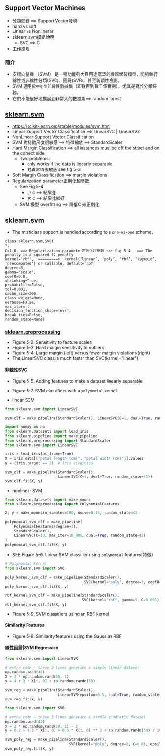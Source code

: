 ## Support Vector Machines
- 分類問題 ==> Support Vector發現
- hard vs soft
- Linear vs Nonlinerar
- sklearn.svm模組說明 
  - SVC  ==> C 
- 工作原理
### 簡介
- 支援向量機 （SVM） 是一種功能強大且用途廣泛的機器學習模型，能夠執行線性或非線性分類(SVC)、回歸(SVR)，甚至新穎性檢測。
- SVM 適用於`中小型`非線性數據集（即數百到數千個實例），尤其是對於分類任務。
- 它們不能很好地擴展到非常大的數據集==> random forest

## [sklearn.svm](https://scikit-learn.org/stable/api/sklearn.svm.html)
- https://scikit-learn.org/stable/modules/svm.html
- Linear Support Vector Classification ==> LinearSVC | LinearSVR
- NonLinear Support Vector Classification
- SVM 對特徵尺度很敏感 ==> 特徵縮放 ==>  StandardScaler
- Hard Margin Classification ==> all instances must be off the street and on the correct side
  - Two problems:
    - only works if the data is linearly separable
    - 對異常值很敏感 see fig 5-3
- Soft Margin Classification ==> margin violations
- Regularization parameter正則化超參數
  - See  Fig 5-4
    - 小 c ==> 結果差
    - 大 c ==> 結果比較好 
  - SVM 模型 overfitting ==> 降低C 來正則化

## sklearn.svm
- The multiclass support is handled according to a `one-vs-one` scheme.
```
class sklearn.svm.SVC(
*, 
C=1.0, ==> Regularization parameter正則化超參數 see fig 5-4   ==> The penalty is a squared l2 penalty
kernel='rbf',  =========>  kernel{‘linear’, ‘poly’, ‘rbf’, ‘sigmoid’, ‘precomputed’} or callable, default=’rbf’
degree=3, 
gamma='scale', 
coef0=0.0,
shrinking=True,
probability=False,
tol=0.001,
cache_size=200,
class_weight=None,
verbose=False,
max_iter=-1,
decision_function_shape='ovr',
break_ties=False,
random_state=None)
```

###  [sklearn.preprocessing](https://scikit-learn.org/stable/api/sklearn.preprocessing.html)
- Figure 5-2. Sensitivity to feature scales
- Figure 5-3. Hard margin sensitivity to outliers
- Figure 5-4. Large margin (left) versus fewer margin violations (right)
- The LinearSVC class is much faster than SVC(kernel="linear")
#### 非線性SVC 
- Figure 5-5. Adding features to make a dataset linearly separable

- Figure 5-7. SVM classifiers with a `polynomial` kernel 
- linear SCM
```python
from sklearn.svm import LinearSVC

svm_clf = make_pipeline(StandardScaler(), LinearSVC(C=1, dual=True, random_state=42))
```
```python
import numpy as np
from sklearn.datasets import load_iris
from sklearn.pipeline import make_pipeline
from sklearn.preprocessing import StandardScaler
from sklearn.svm import LinearSVC

iris = load_iris(as_frame=True)
X = iris.data[["petal length (cm)", "petal width (cm)"]].values
y = (iris.target == 2)  # Iris virginica

svm_clf = make_pipeline(StandardScaler(),
                        LinearSVC(C=1, dual=True, random_state=42))
svm_clf.fit(X, y)
```
- nonlinear SVM
```python
from sklearn.datasets import make_moons
from sklearn.preprocessing import PolynomialFeatures

X, y = make_moons(n_samples=100, noise=0.15, random_state=42)

polynomial_svm_clf = make_pipeline(
    PolynomialFeatures(degree=3),
    StandardScaler(),
    LinearSVC(C=10, max_iter=10_000, dual=True, random_state=42)
)
polynomial_svm_clf.fit(X, y)
```
- SEE Figure 5-6. Linear SVM classifier using `polynomial` features(特徵)
```python
# Polynomial Kernel
from sklearn.svm import SVC

poly_kernel_svm_clf = make_pipeline(StandardScaler(),
                                    SVC(kernel="poly", degree=3, coef0=1, C=5))
poly_kernel_svm_clf.fit(X, y)
```
```python
rbf_kernel_svm_clf = make_pipeline(StandardScaler(),
                                   SVC(kernel="rbf", gamma=5, C=0.001))
rbf_kernel_svm_clf.fit(X, y)
```
- Figure 5-9. SVM classifiers using an RBF kernel
#### Similarity Features
- Figure 5-8. Similarity features using the Gaussian RBF

#### 線性回歸|SVM Regression
```python
from sklearn.svm import LinearSVR

# extra code – these 3 lines generate a simple linear dataset
np.random.seed(42)
X = 2 * np.random.rand(50, 1)
y = 4 + 3 * X[:, 0] + np.random.randn(50)

svm_reg = make_pipeline(StandardScaler(),
                        LinearSVR(epsilon=0.5, dual=True, random_state=42))
svm_reg.fit(X, y)
```
```python
from sklearn.svm import SVR

# extra code – these 3 lines generate a simple quadratic dataset
np.random.seed(42)
X = 2 * np.random.rand(50, 1) - 1
y = 0.2 + 0.1 * X[:, 0] + 0.5 * X[:, 0] ** 2 + np.random.randn(50) / 10

svm_poly_reg = make_pipeline(StandardScaler(),
                             SVR(kernel="poly", degree=2, C=0.01, epsilon=0.1))
svm_poly_reg.fit(X, y)
```
